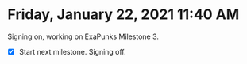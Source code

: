 # Friday, January 22, 2021 11:40 AM
Signing on, working on ExaPunks Milestone 3. 
- [X] Start next milestone.
Signing off. 